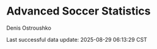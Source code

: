# Advanced Soccer Statistics
Denis Ostroushko

<!-- gfm -->

Last successful data update: 2025-08-29 06:13:29 CST
